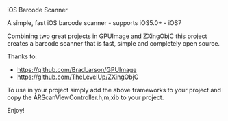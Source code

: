 iOS Barcode Scanner

A simple, fast iOS barcode scanner - supports iOS5.0+ - iOS7

Combining two great projects in GPUImage and ZXingObjC this project creates a barcode scanner that is fast, simple and completely open source.

Thanks to:

 - https://github.com/BradLarson/GPUImage
 - https://github.com/TheLevelUp/ZXingObjC


To use in your project simply add the above frameworks to your project and copy the ARScanViewController.h,m,xib to your project.

Enjoy!
